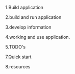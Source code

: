 1.Build application


2.build and run application


3.develop information


4.working and use application.


5.TODO's

7.Quick start

8.resources
